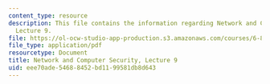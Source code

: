 ```yaml
---
content_type: resource
description: This file contains the information regarding Network and Computer Security,
  Lecture 9.
file: https://ol-ocw-studio-app-production.s3.amazonaws.com/courses/6-857-network-and-computer-security-spring-2014/eee70ade54688452bd1199581db8d643_MIT6_857S14_Lec09.pdf
file_type: application/pdf
resourcetype: Document
title: Network and Computer Security, Lecture 9
uid: eee70ade-5468-8452-bd11-99581db8d643
---
```

